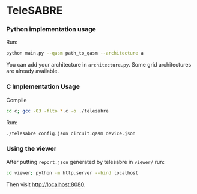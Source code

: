 # TeleSABRE

### Python implementation usage

Run:

```sh
python main.py --qasm path_to_qasm --architecture a
```

You can add your architecture in `architecture.py`. Some grid architectures are already available.

### C Implementation Usage

Compile
```sh
cd c; gcc -O3 -flto *.c -o ./telesabre
```
Run:
```sh
./telesabre config.json circuit.qasm device.json
```

### Using the viewer

After putting `report.json` generated by telesabre in `viewer/` run:

```sh
cd viewer; python -m http.server --bind localhost
````
Then visit [http://localhost:8080](http://localhost:8080).
